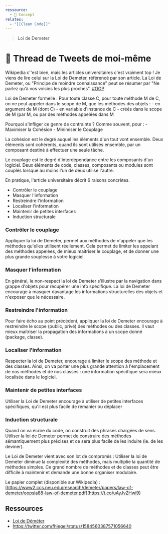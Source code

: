```yaml
---
ressource:
  - 🧠 Concept
relates:
  - "[[Clean Code]]"
---
```


> Loi de Demeter

# 🧵 Thread de Tweets de moi-même

Wikipedia c''est bien, mais les articles universitaires c'est vraiment top ! Je viens de lire celui sur la Loi de Demeter, référencé par son article. La Loi de Demeter, ou "Principe de moindre connaissance" peut se résumer par "Ne parlez qu'à vos voisins les plus proches". [#OOP](https://twitter.com/hashtag/OOP?src=hashtag_click)

Loi de Demeter formelle : Pour toute classe C, pour toute méthode M de C, on ne peut appeler dans le scope de M, que les méthodes des objets : - en argument de M (dont C) - en variable d'instance de C - créés dans le scope de M (par M, ou par des méthodes appelées dans M

Pourquoi s'infliger ce genre de contrainte ? Comme souvent, pour : - Maximiser la Cohésion - Minimiser le Couplage

La cohésion est le degré auquel les éléments d'un tout vont ensemble. Deux éléments sont cohérents, quand ils sont utilisés ensemble, par un composant destiné à effectuer une seule tâche.

Le couplage est le degré d'interdépendance entre les composants d'un logiciel. Deux éléments de code, classes, composants ou modules sont couplés lorsque au moins l'un de deux utilise l'autre.

En pratique, l'article universitaire décrit 6 raisons concrètes. 
- Contrôler le couplage
- Masquer l'information
- Restreindre l'information
- Localiser l'information
- Maintenir de petites interfaces
- Induction structurale

### Contrôler le couplage 
Appliquer la loi de Demeter, permet aux méthodes de n'appeler que les méthodes qu'elles utilisent réellement. Cela permet de limiter les appelant des méthodes appelées, de mieux maitriser le couplage, et de donner une plus grande souplesse à votre logiciel.  

### Masquer l'information
En général, le non-respect la loi de Demeter s'illustre par la navigation dans grappe d'objets pour récupérer une info spécifique. La loi de Demeter encourage à masquer davantage les informations structurelles des objets et n'exposer que le nécessaire.  

### Restreindre l'information
Pour faire écho au point précédent, appliquer la loi de Demeter encourage à restreindre le scope (public, privé) des méthodes ou des classes. Il vaut mieux maitriser la propagation des informations à un scope donné (package, classe).  

### Localiser l'information
Respecter la loi de Demeter, encourage à limiter le scope des méthode et des classes. Ainsi, on va porter une plus grande attention à l'emplacement de nos méthodes et de nos classes : une information spécifique sera mieux localisée dans le logiciel.  

### Maintenir de petites interfaces
Utiliser la Loi de Demeter encourage à utiliser de petites interfaces spécifiques, qu'il est plus facile de remanier ou déplacer  

### Induction structurale
Quand on va écrire du code, on construit des phrases chargées de sens. Utiliser la loi de Demeter permet de construire des méthodes sémantiquement plus précises et ce sera plus facile de les induire (ie. de les deviner).  

Le Loi de Demeter vient avec son lot de compromis : Utiliser la loi de Demeter diminue la complexité des méthodes, mais multiplie la quantité de méthodes simples. Ce grand nombre de méthodes et de classes peut être difficile à maintenir et demande une bonne organiser modulaire.  

Le papier complet (disponible sur Wikipedia) : [https://www2.ccs.neu.edu/research/demeter/papers/law-of-demeter/oopsla88-law-of-demeter.pdf](https://t.co/uAyJvZHwi9)

## Ressources
- [Loi de Déméter](https://fr.wikipedia.org/wiki/Loi_de_D%C3%A9m%C3%A9ter "Loi de Déméter")
- https://twitter.com/fhiegel/status/1584560387571056640

